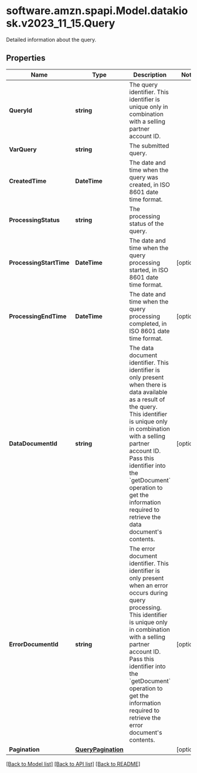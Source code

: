 # software.amzn.spapi.Model.datakiosk.v2023_11_15.Query
Detailed information about the query.

## Properties

Name | Type | Description | Notes
------------ | ------------- | ------------- | -------------
**QueryId** | **string** | The query identifier. This identifier is unique only in combination with a selling partner account ID. | 
**VarQuery** | **string** | The submitted query. | 
**CreatedTime** | **DateTime** | The date and time when the query was created, in ISO 8601 date time format. | 
**ProcessingStatus** | **string** | The processing status of the query. | 
**ProcessingStartTime** | **DateTime** | The date and time when the query processing started, in ISO 8601 date time format. | [optional] 
**ProcessingEndTime** | **DateTime** | The date and time when the query processing completed, in ISO 8601 date time format. | [optional] 
**DataDocumentId** | **string** | The data document identifier. This identifier is only present when there is data available as a result of the query. This identifier is unique only in combination with a selling partner account ID. Pass this identifier into the &#x60;getDocument&#x60; operation to get the information required to retrieve the data document&#39;s contents. | [optional] 
**ErrorDocumentId** | **string** | The error document identifier. This identifier is only present when an error occurs during query processing. This identifier is unique only in combination with a selling partner account ID. Pass this identifier into the &#x60;getDocument&#x60; operation to get the information required to retrieve the error document&#39;s contents. | [optional] 
**Pagination** | [**QueryPagination**](QueryPagination.md) |  | [optional] 

[[Back to Model list]](../README.md#documentation-for-models) [[Back to API list]](../README.md#documentation-for-api-endpoints) [[Back to README]](../README.md)

